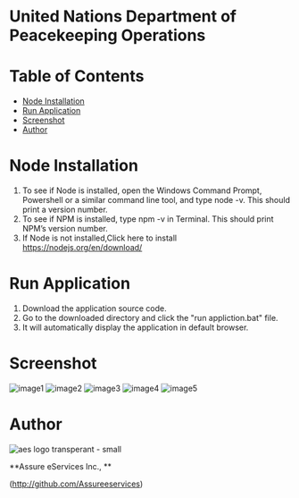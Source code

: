# United Nations Department of Peacekeeping Operations


# Table of Contents
* [Node Installation](#nodeinstallation)
* [Run Application](#runapplication)
* [Screenshot](#screenshot)
* [Author](#author)


# Node Installation 
1.  To see if Node is installed, open the Windows Command Prompt, Powershell or a similar command line tool, and type node -v. This should    print a version number.
2.  To see if NPM is installed, type npm -v in Terminal. This should print NPM’s version number.
3.  If Node is not installed,Click here to install  https://nodejs.org/en/download/

# Run Application
1. Download the application source code.
2. Go to the downloaded directory and click the "run appliction.bat" file.
3. It will automatically display the application in default browser.

# Screenshot
![image1](https://user-images.githubusercontent.com/18327523/44656257-373a8180-a9c6-11e8-86a3-2cd97e334bbf.png)
![image2](https://user-images.githubusercontent.com/18327523/44656274-43264380-a9c6-11e8-8d66-4b040b2e2895.png)
![image3](https://user-images.githubusercontent.com/18327523/44656447-e6775880-a9c6-11e8-94c3-93981b731325.png)
![image4](https://user-images.githubusercontent.com/18327523/44656283-4de0d880-a9c6-11e8-9124-42816bdb9237.png)
![image5](https://user-images.githubusercontent.com/18327523/44656284-4de0d880-a9c6-11e8-9c9c-cc8f27749bb2.png)

# Author

![aes logo transperant - small](https://cloud.githubusercontent.com/assets/18327523/14427159/d6e64e9c-0010-11e6-9532-d4682e9ea0a0.png)

**Assure eServices Inc., **

(http://github.com/Assureeservices)

